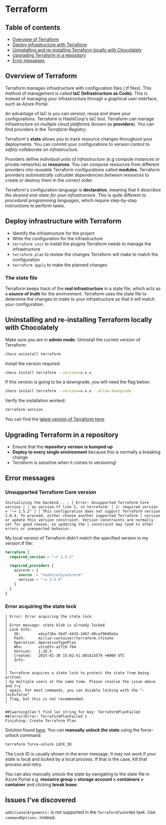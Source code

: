 # Terraform

## Table of contents

- [Overview of Terraform](#overview-of-terraform)
- [Deploy infrastructure with Terraform](#deploy-infrastructure-with-terraform)
- [Uninstalling and re-installing Terraform locally with Chocolately](#uninstalling-and-re-installing-terraform-locally-with-chocolately)
- [Upgrading Terraform in a repository](#upgrading-terraform-in-a-repository)
- [Error messages](#error-messages)

## Overview of Terraform

Terraform manages infrastructure with configuration files (.tf files). This method of management is called **IaC (Infrastructure as Code)**. This is instead of managing your infrastructure through a graphical user interface, such as Azure Portal.

An advantage of IaC is you can version, reuse and share your configurations. Terraform is HashiCorp's IaC tool. Terraform can manage infrastructure on *multiple cloud platforms* (known as **providers**). You can find providers in the *Terraform Registry*.

Terraform's **state** allows you to track resource changes throughout your deployments. You can commit your configurations to version control to *safely collaborate on infrastructure*.

Providers define *individual units of infrastructure* (e.g compute instances or private networks) as **resources**. You can compose resources from different providers into reusable Terraform configurations called **modules**. Terraform providers *automatically calculate dependencies between resources* to create or destroy them in the correct order.

Terraform's configuration language is **declarative**, meaning that it *describes the desired end-state for your infrastructure*. This is quite different to *procedural programming languages*, which require step-by-step instructions to perform tasks.

## Deploy infrastructure with Terraform

- Identify the infrastructure for the project
- Write the configuration for the infrastructure
- ```terraform init``` to install the plugins Terraform needs to manage the infrastructure
- ```terraform plan``` to review the changes Terraform will make to match the configuration
- ```terraform apply``` to make the planned changes

### The state file

Terraform keeps track of the **real infrastructure** in a state file, which acts as a **source of truth** for the environment. Terraform uses the state file to determine the changes to make to your infrastructure so that it will match your configuration.

## Uninstalling and re-installing Terraform locally with Chocolately

Make sure you are in **admin mode**. Uninstall the current version of Terraform:

```bash
choco uninstall terraform
```

Install the version required:

```bash
choco install terraform --version=x.x.x
```

If this version is going to be a downgrade, you will need the flag below:

```bash
choco install terraform --version=x.x.x --allow-downgrade
```

Verify the installation worked:

```bash
terraform version
```

You can find the [latest version of Terraform here](https://developer.hashicorp.com/terraform/install).

## Upgrading Terraform in a repository

- Ensure that the **repository version is bumped up**
- **Deploy to every single environment** because this is normally a breaking change
- Terraform is sensitive when it comes to versioning!

## Error messages

### Unsupported Terraform Core version

```plaintext
Initializing the backend... ╷ │ Error: Unsupported Terraform Core version │ │ on version.tf line 2, in terraform: │ 2: required_version = "~> 1.5.2" │ │ This configuration does not support Terraform version 1.8.4. To proceed, either choose another supported Terraform │ version or update this version constraint. Version constraints are normally set for good reason, so updating the │ constraint may lead to other errors or unexpected behavior.
```

My local version of Terraform didn't match the specified version in my version.tf file:

```terraform
terraform {
  required_version = "~> 1.5.2"

  required_providers {
    azurerm = {
      source  = "hashicorp/azurerm"
      version = "~> 3.5.0"
    }
  }
}
```

### Error acquiring the state lock

```plaintext
│ Error: Error acquiring the state lock
│ 
│ Error message: state blob is already locked
│ Lock Info:
│   ID:        e4ca726e-3bdf-4433-1467-d9caf9640a5a
│   Path:      millie-container/terraform.tfstate
│   Operation: OperationTypePlan
│   Who:       vsts@fv-az719-784
│   Version:   1.10.5
│   Created:   2025-01-30 15:02:41.801615579 +0000 UTC
│   Info:      
│ 
│ 
│ Terraform acquires a state lock to protect the state from being written
│ by multiple users at the same time. Please resolve the issue above and try
│ again. For most commands, you can disable locking with the "-lock=false"
│ flag, but this is not recommended.
╵

##[warning]Can't find loc string for key: TerraformPlanFailed
##[error]Error: TerraformPlanFailed 1
Finishing: Create Terraform Plan
```

Solution found [here](https://stackoverflow.com/questions/65595852/terraform-statefile-is-locked-how-do-i-unlock-it). You can **manually unlock the state** using the force-unlock command:

```bash
terraform force-unlock LOCK_ID
```

The Lock ID is usually shown in the error message. It may not work if your state is local and locked by a local process. If that is the case, kill that process and retry.

You can also manually unlock the state by navigating to the state file in Azure Portal e.g. **resource group > storage account > containers > container** and clicking **break lease**.

## Issues I've discovered

```additionalArguments:``` is not supported in the ```TerraformTaskV4@4``` task. Use ```commandOptions:``` instead.
  